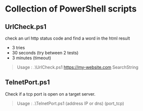 # Collection of PowerShell scripts

## UrlCheck.ps1
check an url http status code and find a word in the html result
* 3 tries
* 30 seconds (try between 2 tests)
* 3 minutes (timeout)

> Usage : .\UrlCheck.ps1 https://my-website.com SearchString

## TelnetPort.ps1
Check if a tcp port is open on a target server.

> Usage : .\TelnetPort.ps1 (address IP or dns) (port_tcp)
